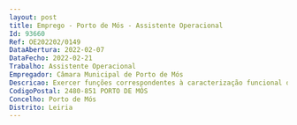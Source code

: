 ```yaml
--- 
layout: post
title: Emprego - Porto de Mós - Assistente Operacional
Id: 93660
Ref: OE202202/0149
DataAbertura: 2022-02-07
DataFecho: 2022-02-21
Trabalho: Assistente Operacional
Empregador: Câmara Municipal de Porto de Mós
Descricao: Exercer funções correspondentes à caracterização funcional da categoria de Assistente operacional, constantes no anexo a que se refere o n.º2 do artigo 88.º da LTFP, aprovada pela Lei n.º 35 2014 de 20 de junho. Funções de natureza executiva, de grau de complexidade 1. Exercer funções correspondentes ao Auxiliar de Ação Educativa, designadamente, assegurar a limpeza, higienização, arrumação, conservação e boa utilização das instalações, incluindo o espaço do refeitório, bem como do material e equipamento didático e informático necessário ao desenvolvimento do processo educativo. Proceder ao acolhimento e entrega das crianças e alunos, apoio aos docentes na concretização e dinamização das atividades educativas e socioeducativas, bem como acompanhar as crianças e alunos durante o período de funcionamento dos estabelecimentos de educação e ensino, em transportes, passeios, visitas de estudo ou outras atividades, com vista a assegurar a segurança e um bom ambiente educativo, colaborar na dinamização e acompanhamento e apoio das atividades pedagógicas e lúdicas não letivas no âmbito do apoio à família e dos projetos programas educativos promovidos pelo Município, preparar materiais e espaços para o desenvolvimento de atividades, prestar cuidados de higiene pessoal às crianças e auxiliá las nestas tarefas, de acordo com a idade e estado de desenvolvimento da criança, acompanhar as crianças e alunos durante o período das refeições escolares, assegurando igualmente a sua vigilância, prestar apoio e assistência em situações de primeiros socorros, em caso de necessidade, acompanhar a criança ou aluno à unidade de prestação de cuidados de saúde, efetuar, no interior e exterior, tarefas indispensáveis ao funcionamento dos serviços, utilizar equipamentos de comunicação, incluindo estabelecer ligações telefónicas, reproduzir documentos com utilização de equipamento próprio.
CodigoPostal: 2480-851 PORTO DE MÓS
Concelho: Porto de Mós
Distrito: Leiria
--- 
```

